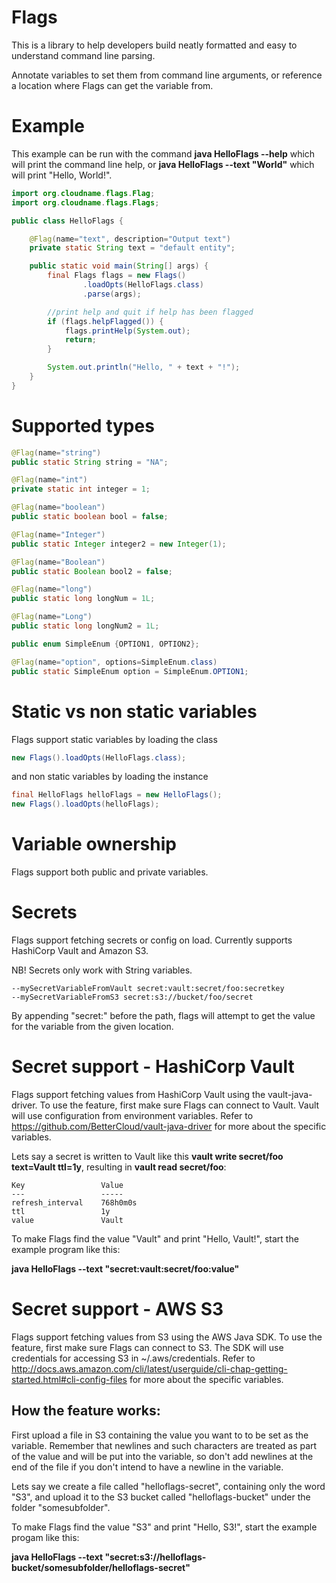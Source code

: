 # Flags

This is a library to help developers build neatly formatted and easy to understand command line parsing.

Annotate variables to set them from command line arguments, or reference a location where Flags can get the variable from.

# Example

This example can be run with the command **java HelloFlags --help** which will print the command line help, or **java HelloFlags --text "World"** which will print "Hello, World!".

```java
import org.cloudname.flags.Flag;
import org.cloudname.flags.Flags;

public class HelloFlags {

    @Flag(name="text", description="Output text")
    private static String text = "default entity";

    public static void main(String[] args) {
        final Flags flags = new Flags()
                .loadOpts(HelloFlags.class)
                .parse(args);

        //print help and quit if help has been flagged
        if (flags.helpFlagged()) {
            flags.printHelp(System.out);
            return;
        }

        System.out.println("Hello, " + text + "!");
    }
}

```
# Supported types
```java
@Flag(name="string")
public static String string = "NA";

@Flag(name="int")
private static int integer = 1;

@Flag(name="boolean")
public static boolean bool = false;

@Flag(name="Integer")
public static Integer integer2 = new Integer(1);

@Flag(name="Boolean")
public static Boolean bool2 = false;

@Flag(name="long")
public static long longNum = 1L;

@Flag(name="Long")
public static long longNum2 = 1L;

public enum SimpleEnum {OPTION1, OPTION2};

@Flag(name="option", options=SimpleEnum.class)
public static SimpleEnum option = SimpleEnum.OPTION1;
```

# Static vs non static variables

Flags support static variables by loading the class

```java
new Flags().loadOpts(HelloFlags.class);
```

and non static variables by loading the instance

```java
final HelloFlags helloFlags = new HelloFlags();
new Flags().loadOpts(helloFlags);
```

# Variable ownership

Flags support both public and private variables.

# Secrets

Flags support fetching secrets or config on load. Currently supports HashiCorp Vault and Amazon S3.

NB! Secrets only work with String variables.

```
--mySecretVariableFromVault secret:vault:secret/foo:secretkey
--mySecretVariableFromS3 secret:s3://bucket/foo/secret
```

By appending "secret:" before the path, flags will attempt to get the value for the variable from
the given location.

# Secret support - HashiCorp Vault

Flags support fetching values from HashiCorp Vault using the vault-java-driver. To use the feature, first make sure Flags can connect to Vault. Vault will use configuration from environment variables. Refer to https://github.com/BetterCloud/vault-java-driver for more about the specific variables.

Lets say a secret is written to Vault like this **vault write secret/foo text=Vault ttl=1y**, resulting in **vault read secret/foo**:
```
Key                 Value
---                 -----
refresh_interval    768h0m0s
ttl                 1y
value               Vault
```

To make Flags find the value "Vault" and print "Hello, Vault!", start the example program like this:

**java HelloFlags --text "secret:vault:secret/foo:value"**

# Secret support - AWS S3

Flags support fetching values from S3 using the AWS Java SDK. To use the feature, first make sure Flags can connect to S3. The SDK will use credentials for accessing S3 in ~/.aws/credentials. Refer to http://docs.aws.amazon.com/cli/latest/userguide/cli-chap-getting-started.html#cli-config-files for more about the specific variables.

## How the feature works:

First upload a file in S3 containing the value you want to to be set as the variable. Remember that newlines and such characters are treated as part of the value and will be put into the variable, so don't add newlines at the end of the file if you don't intend to have a newline in the variable.

Lets say we create a file called "helloflags-secret", containing only the word "S3", and upload it to the S3 bucket called "helloflags-bucket" under the folder "somesubfolder".

To make Flags find the value "S3" and print "Hello, S3!", start the example progam like this:

**java HelloFlags --text "secret:s3://helloflags-bucket/somesubfolder/helloflags-secret"**
